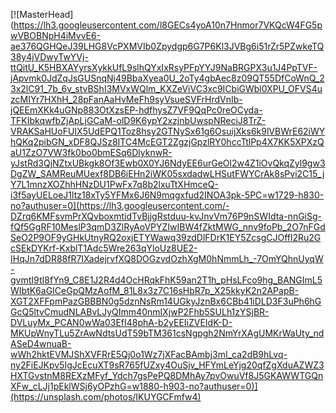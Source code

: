 [![MasterHead](https://lh3.googleusercontent.com/l8GECs4yoA10n7Hnmor7VKQcW4FG5pwVBOBNpH4iMvvE6-ae376QGHQeJ39LHG8VcPXMVIb0Zpydgp6G7P6Kl3JVBg6i51rZr5PZwkeTQ38y4jVDwyTwYVj-ttQitU_K5HBXAYyrsXykkUfL9slhQYxIxRsyPFpYYJ9NaBRGPX3u1J4PpTVF-jApvmk0JdZqJsGUSnqNj49BbaXyea0U_2oTy4gbAec8z09QT55DfCoWnQ_23x2lC91_7b_6v_stvBShI3MVxWQlm_KXZeViVC3xc9ICbiGWbl0XPU_OFVS4uzcMIYr7HXhH_28pFanAaHvMeFh9syVsueSVFrHrdVnIb-jQEEmXKk4uGNp883OtXzsEP-hdfhysZ7VF9QqPc0reOCyda-TFKIbkqwfbZjApLjGCaM-olD9K6ypY2xzjnbUwspNReciJ8TrZ-VRAKSaHUoFUIX5UdEPQ1Toz8hsy2GTNySx61g6OsuijXks6k9lVBWrE62iWYhQKq2pibGN_xDF8QJSz8ITC4McEGT2ZgzjGpzlRY0hccTtlPp4X7KK5XPXzQaU1ZzO7VW3fk0bo0bmESq6DlyknwR-yJstRd3QjNZtxUBkgk8Of3Ewb0X0YJ6NdyEE6urGeOl2w4Z1iOvQkqZyl9gw3DgZW_SAMReuMUexf8DB6iEHn2iWK05sxdadwLHSutFWYCrAk8sPvi2C15_jY7L1mnzXOZhhHNzDU1PwFx7q8b2lxuTtXHmceQ-i3f5ayUELoeJ1ltz18xTy5YFMx6J6N9mqgxfud2INOA3pk-5PC=w1729-h830-no?authuser=0](https://lh3.googleusercontent.com/-DZrq6KMFsvmPrXQvboxmtidTvBjjgRstduu-kvJnvVm76P9nSWIdta-nnGiSg-fQf5GgRF10MeslP3qmD3ZlRyAoVPYZIwIBW4fZktMWG_nnv9foPb_2O7nFGdSeO2P9OF9yGHkUtnyRQ2oxjETYWawq39zdDlFDrK1EY5ZcsgCJOffl2Ru2GcSEkDYKrf-KxblT1Adc5Wre263qYloUz8UE2-IHqJn7dDR88fR7IXadejrvfXQ8DOGzvdOzhXgM0hNmmLh_-7OmYQhnUyqW-gvmtI9tI8fYn9_C8E1J2R4d4OcHRqkFhK59an2T1h_pHsLFco9hg_BANGImL5WIbtK6aGICeGpQMzAofM_81L8x3z7C16sHbR7p_X25kkyK2n2APapB-XGT2XFFpmPazGBBBN0g5dznNsRm14UGkyJznBx6CBb41iDLD3F3uPh6hGGcQ5ltvCmudNLABvLJyQImm40nmIXjwP2Fhb5SULh1zYSjBR-DVLuyMx_PCAN0wWa03EfI48phA-b2yEEIiZVEIdK-D-MKUpWnyTLu5ZrAwNdtsUdT59bTM361csNgpgh2NmYrXAgUMKrWaUty_ndASeD4wnuaB-wWh2hktEVMJShXVFRrE5Qj0o1Wz7jXFacBAmbj3mI_ca2dB9hLvq-ny2FiEJKpv5IgJcEcuXT9sR765fUZxy4OuSjv_HFYmLeYjg20qfZgXduAZWZ3HXTGvstnM8REXzMFyf_Ydch7gsPePQ8DMhAy7pvOwuVf8J5GKAWWTGQnXFw_cLJj1pEklWSj6yOPzhG=w1880-h903-no?authuser=0)](https://unsplash.com/photos/IKUYGCFmfw4)

<!--
**MilosD15/MilosD15** is a ✨ _special_ ✨ repository because its `README.md` (this file) appears on your GitHub profile.

Here are some ideas to get you started:

- 🔭 I’m currently working on ...
- 🌱 I’m currently learning ...
- 👯 I’m looking to collaborate on ...
- 🤔 I’m looking for help with ...
- 💬 Ask me about ...
- 📫 How to reach me: ...
- 😄 Pronouns: ...
- ⚡ Fun fact: ...
-->
